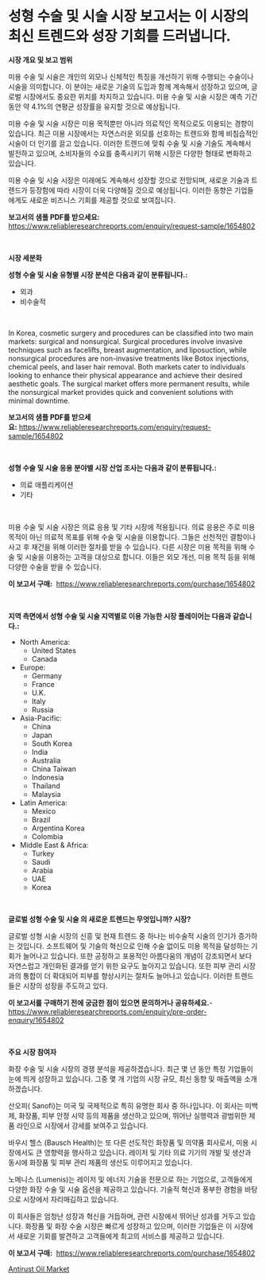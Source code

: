 <p><h1>성형 수술 및 시술 시장 보고서는 이 시장의 최신 트렌드와 성장 기회를 드러냅니다.</h1></p><p><strong>시장 개요 및 보고 범위</strong></p>
<p><p>미용 수술 및 시술은 개인의 외모나 신체적인 특징을 개선하기 위해 수행되는 수술이나 시술을 의미합니다. 이 분야는 새로운 기술의 도입과 함께 계속해서 성장하고 있으며, 글로벌 시장에서도 중요한 위치를 차지하고 있습니다. 미용 수술 및 시술 시장은 예측 기간 동안 약 4.1%의 연평균 성장률을 유지할 것으로 예상됩니다. </p><p>미용 수술 및 시술 시장은 미용 목적뿐만 아니라 의료적인 목적으로도 이용되는 경향이 있습니다. 최근 미용 시장에서는 자연스러운 외모를 선호하는 트렌드와 함께 비침습적인 시술이 더 인기를 끌고 있습니다. 이러한 트렌드에 맞춰 수술 및 시술 기술도 계속해서 발전하고 있으며, 소비자들의 수요를 충족시키기 위해 시장은 다양한 형태로 변화하고 있습니다.</p><p>미용 수술 및 시술 시장은 미래에도 계속해서 성장할 것으로 전망되며, 새로운 기술과 트렌드가 등장함에 따라 시장이 더욱 다양해질 것으로 예상됩니다. 이러한 동향은 기업들에게도 새로운 비즈니스 기회를 제공할 것으로 보여집니다.</p></p>
<p><strong>보고서의 샘플 PDF를 받으세요:</strong> <a href="https://www.reliableresearchreports.com/enquiry/request-sample/1654802">https://www.reliableresearchreports.com/enquiry/request-sample/1654802</a></p>
<p>&nbsp;</p>
<p><strong>시장 세분화</strong></p>
<p><strong>성형 수술 및 시술 유형별 시장 분석은 다음과 같이 분류됩니다.:</strong></p>
<p><ul><li>외과</li><li>비수술적</li></ul></p>
<p>&nbsp;</p>
<p><p>In Korea, cosmetic surgery and procedures can be classified into two main markets: surgical and nonsurgical. Surgical procedures involve invasive techniques such as facelifts, breast augmentation, and liposuction, while nonsurgical procedures are non-invasive treatments like Botox injections, chemical peels, and laser hair removal. Both markets cater to individuals looking to enhance their physical appearance and achieve their desired aesthetic goals. The surgical market offers more permanent results, while the nonsurgical market provides quick and convenient solutions with minimal downtime.</p></p>
<p><strong>보고서의 샘플 PDF를 받으세요:</strong>&nbsp;<a href="https://www.reliableresearchreports.com/enquiry/request-sample/1654802">https://www.reliableresearchreports.com/enquiry/request-sample/1654802</a></p>
<p>&nbsp;</p>
<p><strong> 성형 수술 및 시술 응용 분야별 시장 산업 조사는 다음과 같이 분류됩니다.:</strong></p>
<p><ul><li>의료 애플리케이션</li><li>기타</li></ul></p>
<p>&nbsp;</p>
<p><p>미용 수술 및 시술 시장은 의료 응용 및 기타 시장에 적용됩니다. 의료 응용은 주로 미용 목적이 아닌 의료적 목표를 위해 수술 및 시술을 이용합니다. 그들은 선천적인 결함이나 사고 후 재건을 위해 이러한 절차를 받을 수 있습니다. 다른 시장은 미용 목적을 위해 수술 및 시술을 이용하는 고객을 대상으로 합니다. 이들은 외모 개선, 미용 목적 등을 위해 다양한 수술을 받을 수 있습니다.</p></p>
<p><strong>이 보고서 구매:</strong>&nbsp; <a href="https://www.reliableresearchreports.com/purchase/1654802">https://www.reliableresearchreports.com/purchase/1654802</a></p>
<p>&nbsp;</p>
<p><strong>지역 측면에서 성형 수술 및 시술 지역별로 이용 가능한 시장 플레이어는 다음과 같습니다.:</strong></p>
<p><ul>
    <li>
        North America:
        <ul>
            <li>United States</li>
            <li>Canada</li>
        </ul>
    </li>
    <li>
        Europe:
        <ul>
            <li>Germany</li>
            <li>France</li>
            <li>U.K.</li>
            <li>Italy</li>
            <li>Russia</li>
        </ul>
    </li>
    <li>
        Asia-Pacific:
        <ul>
            <li>China</li>
            <li>Japan</li>
            <li>South Korea</li>
            <li>India</li>
            <li>Australia</li>
            <li>China Taiwan</li>
            <li>Indonesia</li>
            <li>Thailand</li>
            <li>Malaysia</li>
        </ul>
    </li>
    <li>
        Latin America:
        <ul>
            <li>Mexico</li>
            <li>Brazil</li>
            <li>Argentina Korea</li>
            <li>Colombia</li>
        </ul>
    </li>
    <li>
        Middle East & Africa:
        <ul>
            <li>Turkey</li>
            <li>Saudi</li>
            <li>Arabia</li>
            <li>UAE</li>
            <li>Korea</li>
        </ul>
    </li>
    </ul></p>
<p>&nbsp;</p>
<p><strong>글로벌 성형 수술 및 시술 의 새로운 트렌드는 무엇입니까? 시장?</strong></p>
<p><p>글로벌 성형 시술 시장의 신흥 및 현재 트렌드 중 하나는 비수술적 시술의 인기가 증가하는 것입니다. 소프트웨어 및 기술의 혁신으로 인해 수술 없이도 미용 목적을 달성하는 기회가 늘어나고 있습니다. 또한 공정하고 포용적인 아름다움의 개념이 강조되면서 보다 자연스럽고 개인화된 결과를 얻기 위한 요구도 높아지고 있습니다. 또한 피부 관리 시장과의 통합이 더 확대되어 피부를 향상시키는 절차도 늘어나고 있습니다. 이러한 트렌드들은 시장의 성장을 주도하고 있다.</p></p>
<p><strong>이 보고서를 구매하기 전에 궁금한 점이 있으면 문의하거나 공유하세요.</strong>- <a href="https://www.reliableresearchreports.com/enquiry/pre-order-enquiry/1654802">https://www.reliableresearchreports.com/enquiry/pre-order-enquiry/1654802</a></p>
<p>&nbsp;</p>
<p><strong>주요 시장 참여자</strong></p>
<p><p>화장 수술 및 시술 시장의 경쟁 분석을 제공하겠습니다. 최근 몇 년 동안 특정 기업들이 눈에 띄게 성장하고 있습니다. 그중 몇 개 기업의 시장 규모, 최신 동향 및 매출액을 소개하겠습니다.</p><p>산오피( Sanofi)는 미국 및 국제적으로 특히 유명한 회사 중 하나입니다. 이 회사는 미백제, 화장품, 피부 안정 시약 등의 제품을 생산하고 있으며, 뛰어난 실행력과 광범위한 제품 라인으로 시장에서 강세를 보여주고 있습니다.</p><p>바우시 헬스 (Bausch Health)는 또 다른 선도적인 화장품 및 의약품 회사로서, 미용 시장에서도 큰 영향력을 행사하고 있습니다. 레이저 및 기타 의료 기기의 개발 및 생산과 동시에 화장품 및 피부 관리 제품의 생산도 이루어지고 있습니다.</p><p>노메니스 (Lumenis)는 레이저 및 에너지 기술을 전문으로 하는 기업으로, 고객들에게 다양한 화장 수술 및 시술 옵션을 제공하고 있습니다. 기술적 혁신과 풍부한 경험을 바탕으로 시장에서 자리매김하고 있습니다.</p><p>이 회사들은 엄청난 성장과 혁신을 거듭하며, 관련 시장에서 뛰어난 성과를 거두고 있습니다. 화장품 및 화장 수술 시장은 빠르게 성장하고 있으며, 이러한 기업들은 이 시장에서 새로운 기회를 발견하고 고객들에게 최고의 서비스를 제공하고 있습니다.</p></p>
<p><strong>이 보고서 구매:</strong>&nbsp;&nbsp;<a href="https://www.reliableresearchreports.com/purchase/1654802">https://www.reliableresearchreports.com/purchase/1654802</a></p>
<p><p><a href="https://eight-handstand-8fb.notion.site/Antirust-Oil-Market-Size-Share-Trends-Analysis-Report-By-Material-By-Type-By-End-user-By-Regio-7cdea389a6c4414e8326f28bf92ffa55">Antirust Oil Market</a></p></p>
